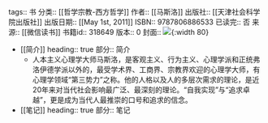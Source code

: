 tags:: 书
分类:: [[哲学宗教-西方哲学]]
作者:: [[马斯洛]]
出版社:: [[天津社会科学院出版社]]
出版日期:: [[May 1st, 2011]]
ISBN:: 9787806886533
已读完:: 否
来源:: [[微信读书]]
书籍id:: 318649
版本:: 0
封面:: ![](https://wfqqreader-1252317822.image.myqcloud.com/cover/649/318649/s_318649.jpg){:width 80}

- [[简介]]
  heading:: true
  部分:: 简介
	- 人本主义心理学大师马斯洛，是客观主义、行为主义、心理学派和正统弗洛伊德学派以外的，最受学术界、工商界、宗教界欢迎的心理学大师，有心理学领域“第三势力”之称。他的人格以及人的多层次需求的理论，是近20年来对当代社会影响最广泛、最深刻的理论。“自我实现”与“追求卓越”，更是成为当代人最推崇的口号和追求的信念。
- [[笔记]]
  heading:: true
  部分:: 笔记
